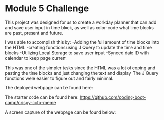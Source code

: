 # Module 5 Challenge

This project was designed for us to create a workday planner that can add and save user 
input in time block, as well as color-code what time blocks are past, present and future. 

I was able to accomplish this by:
    -Adding the full amount of time blocks into the HTML
    -creating functions using J Query to update the time and time blocks
    -Utilizing Local Storage to save user input
    -Synced date ID with calendar to keep page current

This was one of the simpler tasks since the HTML was a lot of 
coping and pasting the time blocks and just changing the text and display.
The J Query functions were easier to figure out and fairly minimal. 

The deployed webpage can be found here:

The starter code can be found here: https://github.com/coding-boot-camp/crispy-octo-meme

A screen capture of the webpage can be found below:
